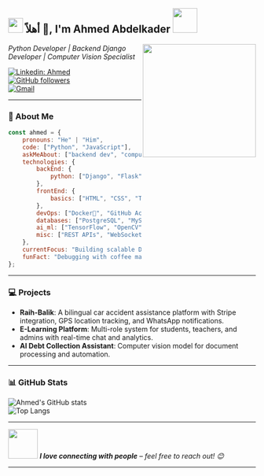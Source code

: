 <h2><img src="https://emojis.slackmojis.com/emojis/images/1531849430/4246/blob-sunglasses.gif" width="30"/> أهلاً 👋, I'm Ahmed Abdelkader <img src="https://media.giphy.com/media/12oufCB0MyZ1Go/giphy.gif" width="50"></h2>

<img align='right' src="https://media.giphy.com/media/M9gbBd9nbDrOTu1Mqx/giphy.gif" width="230">

<p><em>Python Developer | Backend Django Developer | Computer Vision Specialist</em></p>

[![Linkedin: Ahmed](https://img.shields.io/badge/-Ahmed%20Abdelkader-blue?style=flat-square&logo=Linkedin&logoColor=white&link=https://www.linkedin.com/in/ahmedabdel-kader/)](https://www.linkedin.com/in/ahmedabdel-kader/)  
[![GitHub followers](https://img.shields.io/github/followers/Ahmed0Abd0El0Kader?label=Follow&style=social)](https://github.com/Ahmed0Abd0El0Kader)  
[![Gmail](https://img.shields.io/badge/Email-D14836?style=flat-square&logo=gmail&logoColor=white)](mailto:ahmedmohammmed223@gmail.com)  

---

### 🚀 About Me  

```javascript
const ahmed = {
    pronouns: "He" | "Him",
    code: ["Python", "JavaScript"],
    askMeAbout: ["backend dev", "computer vision", "AI/ML", "data analysis"],
    technologies: {
        backEnd: {
            python: ["Django", "Flask"],
        },
        frontEnd: {
            basics: ["HTML", "CSS", "Tailwind"],
        },
        devOps: ["Docker🐳", "GitHub Actions", "AWS"],
        databases: ["PostgreSQL", "MySQL", "SQLite"],
        ai_ml: ["TensorFlow", "OpenCV", "Keras"],
        misc: ["REST APIs", "WebSockets", "Stripe", "MyFatoorah"],
    },
    currentFocus: "Building scalable Django systems & integrating AI with web apps",
    funFact: "Debugging with coffee makes me 10x faster ☕"
};
```

---

### 💻 Projects  

- **Raih-Balik**: A bilingual car accident assistance platform with Stripe integration, GPS location tracking, and WhatsApp notifications.  
- **E-Learning Platform**: Multi-role system for students, teachers, and admins with real-time chat and analytics.  
- **AI Debt Collection Assistant**: Computer vision model for document processing and automation.  

---

### 📊 GitHub Stats  

![Ahmed's GitHub stats](https://github-readme-stats.vercel.app/api?username=Ahmed0Abd0El0Kader&show_icons=true&theme=radical)  
![Top Langs](https://github-readme-stats.vercel.app/api/top-langs/?username=Ahmed0Abd0El0Kader&layout=compact&theme=radical)

---

<img src="https://media.giphy.com/media/LnQjpWaON8nhr21vNW/giphy.gif" width="60"> <em><b>I love connecting with people</b> – feel free to reach out! 😊</em>

---
